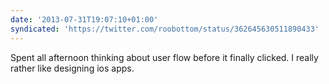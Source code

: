 ```yaml
---
date: '2013-07-31T19:07:10+01:00'
syndicated: 'https://twitter.com/roobottom/status/362645630511890433'
---
```

Spent all afternoon thinking about user flow before it finally clicked. I really rather like designing ios apps.
